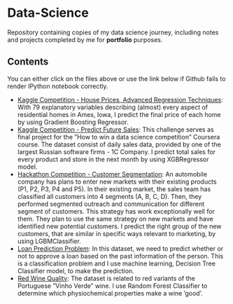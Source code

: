 # Data-Science
Repository containing copies of my data science journey, including notes and projects completed by me for **portfolio** purposes.

## Contents
You can either click on the files above or use the link below if Github fails to render IPython notebook correctly.
- [Kaggle Competition - House Prices, Advanced Regression Techniques](https://nbviewer.jupyter.org/github/ramadianri/Data-Science/blob/master/house_prices.ipynb): With 79 explanatory variables describing (almost) every aspect of residential homes in Ames, Iowa, I predict the final price of each home by using Gradient Boosting Regressor.
- [Kaggle Competition - Predict Future Sales](https://nbviewer.jupyter.org/github/ramadianri/Data-Science/blob/master/predict_future_sales.ipynb): This challenge serves as final project for the ”How to win a data science competition” Coursera course. The dataset consist of daily sales data, provided by one of the largest Russian software firms - 1C Company. I predict total sales for every product and store in the next month by using XGBRegressor model.
- [Hackathon Competition - Customer Segmentation](https://github.com/ramadianri/Data-Science/blob/master/customer_segmentation.ipynb): An automobile company has plans to enter new markets with their existing products (P1, P2, P3, P4 and P5). In their existing market, the sales team has classified all customers into 4 segments (A, B, C, D). Then, they performed segmented outreach and communication for different segment of customers. This strategy has work exceptionally well for them. They plan to use the same strategy on new markets and have identified new potential customers. I predict the right group of the new customers, that are similar in specific ways relevant to marketing, by using LGBMClassifier.
- [Loan Prediction Problem](https://nbviewer.jupyter.org/github/ramadianri/Data-Science/blob/master/loan_prediction_problem.ipynb): In this dataset, we need to predict whether or not to approve a loan based on the past information of the person. This is a classification problem and I use machine learning, Decision Tree Classifier model, to make the prediction.
- [Red Wine Quality](https://nbviewer.jupyter.org/github/ramadianri/Data-Science/blob/master/red_wine_quality.ipynb): The dataset is related to red variants of the Portuguese ”Vinho Verde” wine. I use Random Forest Classifier to determine which physiochemical properties make a wine ’good’.
